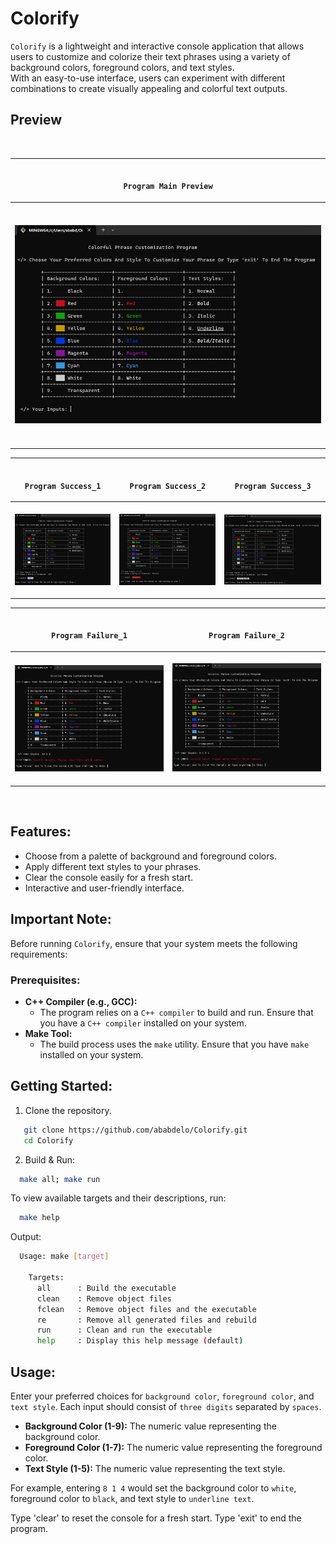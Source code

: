 # Colorify

` Colorify ` is a lightweight and interactive console application that allows users to customize and colorize their text phrases using a variety of background colors, foreground colors, and text styles.<br> With an easy-to-use interface, users can experiment with different combinations to create visually appealing and colorful text outputs.

## Preview
<br>

  |       <br><p align="center"> ` Program Main Preview ` </p>      |
  | :----------------------------------------------: |
  | <br> <a>&emsp;&emsp;&emsp;&emsp;&emsp;&emsp;&emsp;&emsp;<img src=https://github.com/ababdelo/Colorify/blob/preview/preview/main.png width="700"> &emsp;&emsp;&emsp;&emsp;&emsp;&emsp;&emsp;&emsp;&emsp;</a> <br><br> |

  |       <br><p align="center"> `Program Success_1` </p>       |    <br><p align="center"> `Program Success_2` </p>     |       <br><p align="center"> `Program Success_3` </p>       |
  | :----------------------------------------------: | :------------------------------------------: | :----------------------------------------------: |
  | <br> <a><img align="center" src=https://github.com/ababdelo/Colorify/blob/preview/preview/success_1.png> </a> <br><br> | <br> <a> <img align="center" src=https://github.com/ababdelo/Colorify/blob/preview/preview/success_2.png> </a> <br><br> | <br> <a><img align="center" src=https://github.com/ababdelo/Colorify/blob/preview/preview/success_3.png> </a> <br><br> |

  |       <br><p align="center"> `Program Failure_1` </p>       |    <br><p align="center"> `Program Failure_2` </p>     |
  | :----------------------------------------------: | :------------------------------------------: |
  | <br> <a><img align="center" src=https://github.com/ababdelo/Colorify/blob/preview/preview/failure_1.png> </a> <br><br> | <br> <a> <img src=https://github.com/ababdelo/Colorify/blob/preview/preview/failure_2.png> </a> <br><br> |

<br>

## Features:

- Choose from a palette of background and foreground colors.
- Apply different text styles to your phrases.
- Clear the console easily for a fresh start.
- Interactive and user-friendly interface.

## Important Note:

Before running ` Colorify `, ensure that your system meets the following requirements:

### Prerequisites:

- **C++ Compiler (e.g., GCC):**
  - The program relies on a ` C++ compiler ` to build and run. Ensure that you have a ` C++ compiler ` installed on your system.
- **Make Tool:**
  - The build process uses the ` make ` utility. Ensure that you have ` make ` installed on your system.

## Getting Started:

1. Clone the repository.
  ```bash
     git clone https://github.com/ababdelo/Colorify.git
     cd Colorify
  ```

2. Build & Run:
  ```bash
    make all; make run
  ```

To view available targets and their descriptions, run:

```bash
  make help
```
Output:

```bash
  Usage: make [target]
  
    Targets:
      all      : Build the executable
      clean    : Remove object files
      fclean   : Remove object files and the executable
      re       : Remove all generated files and rebuild
      run      : Clean and run the executable
      help     : Display this help message (default)
```

## Usage:

Enter your preferred choices for ` background color `, ` foreground color `, and ` text style `. Each input should consist of ` three digits ` separated by ` spaces `.

- **Background Color (1-9):** The numeric value representing the background color.
- **Foreground Color (1-7):** The numeric value representing the foreground color.
- **Text Style (1-5):** The numeric value representing the text style.

For example, entering `8 1 4` would set the background color to ` white `, foreground color to ` black `, and text style to ` underline text `.

Type 'clear' to reset the console for a fresh start. Type 'exit' to end the program.
